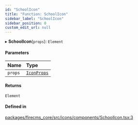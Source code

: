 ```yaml
---
id: "SchoolIcon"
title: "Function: SchoolIcon"
sidebar_label: "SchoolIcon"
sidebar_position: 0
custom_edit_url: null
---
```


▸ **SchoolIcon**(`props`): `Element`

#### Parameters

| Name | Type |
| :------ | :------ |
| `props` | [`IconProps`](../types/IconProps.md) |

#### Returns

`Element`

#### Defined in

[packages/firecms_core/src/icons/components/SchoolIcon.tsx:3](https://github.com/FireCMSco/firecms/blob/d45f3739/packages/firecms_core/src/icons/components/SchoolIcon.tsx#L3)
